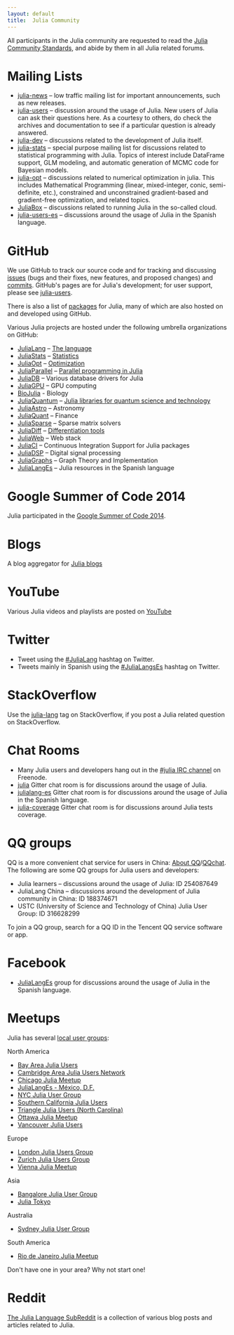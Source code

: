 ```yaml
---
layout: default
title:  Julia Community
---
```


All participants in the Julia community are requested to read the
[Julia Community
Standards](http://julialang.org/community/standards/), and abide by
them in all Julia related forums.

# Mailing Lists

* [julia-news](https://groups.google.com/group/julia-news) – low traffic mailing list for important announcements, such as new releases.
* [julia-users][julia-users] – discussion around the usage of Julia. New users of Julia can ask their questions here. As a courtesy to others, do check the archives and documentation to see if a particular question is already answered.
* [julia-dev](https://groups.google.com/group/julia-dev) – discussions related to the development of Julia itself.
* [julia-stats](https://groups.google.com/group/julia-stats) – special purpose mailing list for discussions related to statistical programming with Julia. Topics of interest include DataFrame support, GLM modeling, and automatic generation of MCMC code for Bayesian models.
* [julia-opt](https://groups.google.com/group/julia-opt) – discussions related to numerical optimization in julia. This includes Mathematical Programming (linear, mixed-integer, conic, semi-definite, etc.), constrained and unconstrained gradient-based and gradient-free optimization, and related topics.
* [JuliaBox](https://groups.google.com/group/julia-box) – discussions related to running Julia in the so-called cloud.
* [julia-users-es](https://groups.google.com/forum/#!forum/julialanges) – discussions around the usage of Julia in the Spanish language.


# GitHub

We use GitHub to track our source code and for tracking and discussing [issues](https://github.com/JuliaLang/julia/issues) (bugs and their fixes, new features, and proposed changes) and [commits](https://github.com/JuliaLang/julia/commits). GitHub's pages are for Julia's development; for user support, please see [julia-users][julia-users].

There is also a list of [packages](http://pkg.julialang.org/) for Julia, many of which are also hosted on and developed using GitHub.

Various Julia projects are hosted under the following umbrella organizations on GitHub:

* [JuliaLang](https://github.com/JuliaLang) – [The language](http://www.julialang.org/)
* [JuliaStats](https://github.com/JuliaStats) – [Statistics](http://www.juliastats.org/)
* [JuliaOpt](https://github.com/JuliaOpt) – [Optimization](http://www.juliaopt.org/)
* [JuliaParallel](https://github.com/JuliaParallel) – [Parallel programming in Julia](http://juliaparallel.github.io/)
* [JuliaDB](https://github.com/JuliaDB) – Various database drivers for Julia
* [JuliaGPU](https://github.com/JuliaGPU) – GPU computing
* [BioJulia](https://github.com/BioJulia) - Biology
* [JuliaQuantum](https://github.com/JuliaQuantum) – [Julia libraries for quantum science and technology](http://juliaquantum.github.io/)
* [JuliaAstro](https://github.com/JuliaAstro) – Astronomy
* [JuliaQuant](https://github.com/JuliaQuant) – Finance
* [JuliaSparse](https://github.com/JuliaSparse) – Sparse matrix solvers
* [JuliaDiff](https://github.com/JuliaDiff/) – [Differentiation tools](http://www.juliadiff.org/)
* [JuliaWeb](https://github.com/JuliaWeb) – Web stack
* [JuliaCI](https://github.com/JuliaCI) – Continuous Integration Support for Julia packages
* [JuliaDSP](https://github.com/JuliaDSP) – Digital signal processing
* [JuliaGraphs](https://github.com/JuliaGraphs) – Graph Theory and Implementation
* [JuliaLangEs](https://github.com/JuliaLangEs) – Julia resources in the Spanish language

# Google Summer of Code 2014

Julia participated in the [Google Summer of Code 2014](http://julialang.org/gsoc/2014/).

# Blogs

A blog aggregator for [Julia blogs](http://www.juliabloggers.com)

# YouTube

Various Julia videos and playlists are posted on [YouTube](https://www.youtube.com/user/JuliaLanguage/)

# Twitter

* Tweet using the [#JuliaLang](https://twitter.com/hashtag/julialang?src=hash) hashtag on Twitter.
* Tweets mainly in Spanish using the [#JuliaLangsEs](https://twitter.com/JuliaLangsEs) hashtag on Twitter.

# StackOverflow

Use the [julia-lang](http://stackoverflow.com/questions/tagged/julia-lang) tag on StackOverflow, if you post a Julia related question on StackOverflow.

# Chat Rooms

* Many Julia users and developers hang out in the [#julia IRC channel](http://webchat.freenode.net/?channels=julia) on Freenode.
* [julia](https://gitter.im/JuliaLang/julia) Gitter chat room is for discussions around the usage of Julia.
* [julialang-es](https://gitter.im/JuliaLangEs/julialang-es) Gitter chat room is for discussions around the usage of Julia in the Spanish language.
* [julia-coverage](https://gitter.im/kshyatt/julia-coverage) Gitter chat room is for discussions around Julia tests coverage.

# QQ groups

QQ is a more convenient chat service for users in China: [About QQ](http://www.imqq.com/?lang=1033)/[QQchat](http://qqchat.qq.com/). The following are some QQ groups for Julia users and developers:

* Julia learners – discussions around the usage of Julia: ID 254087649
* JuliaLang China – discussions around the development of Julia community in China: ID 188374671
* USTC (University of Science and Technology of China) Julia User Group: ID 316628299

To join a QQ group, search for a QQ ID in the Tencent QQ service software or app.

# Facebook

* [JuliaLangEs](https://www.facebook.com/groups/julialang.es/) group for discussions around the usage of Julia in the Spanish language.

# Meetups

Julia has several [local user groups](http://julia.meetup.com):

North America

* [Bay Area Julia Users](http://www.meetup.com/Bay-Area-Julia-Users/)
* [Cambridge Area Julia Users Network](http://www.meetup.com/julia-cajun/)
* [Chicago Julia Meetup](http://www.meetup.com/JuliaChicago/)
* [JuliaLangEs - México, D.F.](http://www.meetup.com/es/julialanges-mx/)
* [NYC Julia User Group](http://www.meetup.com/NYC-Julia-User-Group/)
* [Southern California Julia Users](http://www.meetup.com/Southern-California-Julia-Users/)
* [Triangle Julia Users (North Carolina)](http://www.meetup.com/Triangle-Julia-Users/)
* [Ottawa Julia Meetup](http://www.meetup.com/Ottawa-Julia-Meetup/)
* [Vancouver Julia Users](http://www.meetup.com/Vancouver-Julia-Users/)

Europe

* [London Julia Users Group](http://www.meetup.com/London-Julia-Users-Group/)
* [Zurich Julia Users Group](http://www.meetup.com/Zurich-Julia-User-Group/)
* [Vienna Julia Meetup](http://www.meetup.com/Vienna-Julia-Meetup/)

Asia

* [Bangalore Julia User Group](http://www.meetup.com/Bangalore-Julia-User-Group/)
* [Julia Tokyo](http://julia.tokyo/)

Australia

* [Sydney Julia User Group](http://www.meetup.com/Sydney-Julia-User-Group/)

South America

* [Rio de Janeiro Julia Meetup](http://www.meetup.com/Rio-de-Janeiro-Julia-Meetup/)

Don't have one in your area? Why not start one!

# Reddit

[The Julia Language SubReddit](http://www.reddit.com/r/Julia/) is a collection of various blog posts and articles related to Julia.


[julia-users]: https://groups.google.com/group/julia-users
